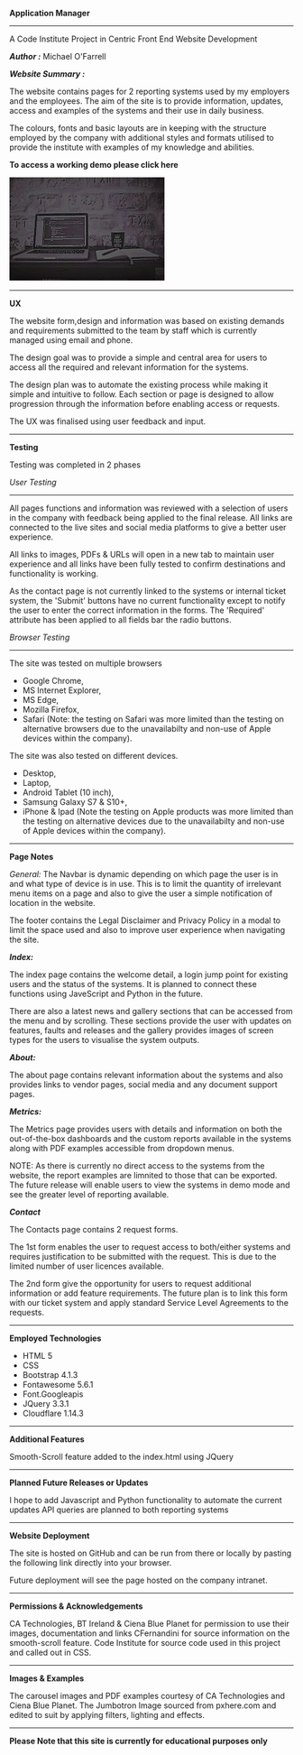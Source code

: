  **Application Manager**
 
 ________________________________________________________
 
A Code Institute Project in Centric Front End Website Development

***Author :*** Michael O'Farrell

***Website Summary :*** 

The website contains pages for 2 reporting systems used by my employers and the
employees. The aim of the site is to provide information, updates, access and examples of the systems and their use in 
daily business.

The colours, fonts and basic layouts are in keeping with the structure employed by the company with additional
styles and formats utilised to provide the institute with examples of my knowledge and abilities.

 
**To access a working demo please click here**

![background](images/bkgd.jpg)

________________________________________________________

**UX**

The website form,design and information was based on existing demands and requirements submitted to the team by staff which
is currently managed using email and phone.

The design goal was to provide a simple and central area for users to access all the required and relevant information
for the systems.

The design plan was to automate the existing process while making it simple and intuitive to follow. Each section or page
is designed to allow progression through the information before enabling access or requests.

The UX was finalised using user feedback and input.


 ________________________________________________________
 
 **Testing**

Testing was completed in 2 phases

*User Testing*

 _________________________

All pages functions and information was reviewed with a selection of users in the company with feedback being 
applied to the final release. All links are connected to the live sites and social media platforms to give a
better user experience.

All links to images, PDFs & URLs will open in a new tab to maintain user experience and all links have been
fully tested to confirm destinations and functionality is working.

As the contact page is not currently linked to the systems or internal ticket system, the 'Submit' buttons have 
no current functionality except to notify the user to enter the correct information in the forms. The 'Required' attribute 
has been applied to all fields bar the radio buttons.

*Browser Testing*

 _________________________

The site was tested on multiple browsers

* Google Chrome,
* MS Internet Explorer,
* MS Edge,
* Mozilla Firefox,
* Safari (Note: the testing on Safari was more limited than the testing on alternative browsers
due to the unavailabilty and non-use of Apple devices within the company).

The site was also tested on different devices.

* Desktop,
* Laptop,
* Android Tablet (10 inch),
* Samsung Galaxy S7 & S10+,
* iPhone & Ipad (Note the testing on Apple products was more limited than the testing on alternative
devices due to the unavailabilty and non-use of Apple devices within the company).

 ________________________________________________________


**Page Notes**

*General:* The Navbar is dynamic depending on which page the user is in and what type of device is in use. This is
to limit the quantity of irrelevant menu items on a page and also to give the user a simple notification of location
in the website. 

The footer contains the Legal Disclaimer and Privacy Policy in a modal to limit the space used and also to improve
user experience when navigating the site.

***Index:***

The index page contains the welcome detail, a login jump point for existing users and the status of the systems. It is planned
to connect these functions using JaveScript and Python in the future.

There are also a latest news and gallery sections that can be accessed from the menu and by scrolling. These
sections provide the user with updates on features, faults and releases and the gallery provides images of screen
types for the users to visualise the system outputs.


***About:***

The about page contains relevant information about the systems and also provides links to vendor pages, social media
and any document support pages.

***Metrics:***

The Metrics page provides users with details and information on both the out-of-the-box dashboards and the custom reports
available in the systems along with PDF examples accessible from dropdown menus.

NOTE: As there is currently no direct access to the systems from the website, the report examples are limnited to 
those that can be exported. The future release will enable users to view the systems in demo mode and see the 
greater level of reporting available.

***Contact***

The Contacts page contains 2 request forms.

The 1st form enables the user to request access to both/either systems and requires justification to be submitted
with the request. This is due to the limited number of user licences available.

The 2nd form give the opportunity for users to request additional information or add feature requirements. The 
future plan is to link this form with our ticket system and apply standard Service Level Agreements to the requests.

 ________________________________________________________

**Employed Technologies**

- HTML 5
- CSS
- Bootstrap 4.1.3
- Fontawesome 5.6.1
- Font.Googleapis
- JQuery 3.3.1
- Cloudflare 1.14.3

 ________________________________________________________

**Additional Features**

Smooth-Scroll feature added to the index.html using JQuery

 ________________________________________________________

**Planned Future Releases or Updates**

I hope to add Javascript and Python functionality to automate the current updates
API queries are planned to both reporting systems

 ________________________________________________________

**Website Deployment**

The site is hosted on GitHub and can be run from there or locally by pasting the following link directly into your browser.

Future deployment will see the page hosted on the company intranet.
 ________________________________________________________

**Permissions & Acknowledgements**

CA Technologies, BT Ireland & Ciena Blue Planet for permission to use their images, documentation and links
CFernandini for source information on the smooth-scroll feature.
Code Institute for source code used in this project and called out in CSS.

 ________________________________________________________

**Images & Examples**

The carousel images and PDF examples courtesy of CA Technologies and Ciena Blue Planet.
The Jumbotron Image sourced from pxhere.com and edited to suit by applying filters, lighting and effects.

 ________________________________________________________



**Please Note that this site is currently for educational purposes only**



